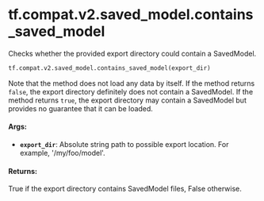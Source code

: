 <div itemscope itemtype="http://developers.google.com/ReferenceObject">
<meta itemprop="name" content="tf.compat.v2.saved_model.contains_saved_model" />
<meta itemprop="path" content="Stable" />
</div>

# tf.compat.v2.saved_model.contains_saved_model

Checks whether the provided export directory could contain a SavedModel.

``` python
tf.compat.v2.saved_model.contains_saved_model(export_dir)
```

<!-- Placeholder for "Used in" -->

Note that the method does not load any data by itself. If the method returns
`false`, the export directory definitely does not contain a SavedModel. If the
method returns `true`, the export directory may contain a SavedModel but
provides no guarantee that it can be loaded.

#### Args:


* <b>`export_dir`</b>: Absolute string path to possible export location. For example,
            '/my/foo/model'.


#### Returns:

True if the export directory contains SavedModel files, False otherwise.
